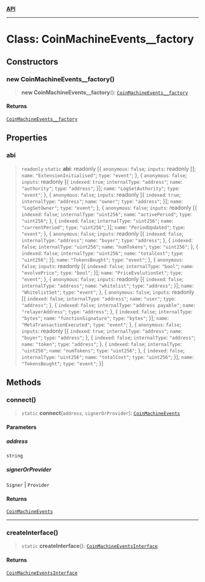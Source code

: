 [**API**](../README.md)

***

# Class: CoinMachineEvents\_\_factory

## Constructors

### new CoinMachineEvents\_\_factory()

> **new CoinMachineEvents\_\_factory**(): [`CoinMachineEvents__factory`](CoinMachineEvents__factory.md)

#### Returns

[`CoinMachineEvents__factory`](CoinMachineEvents__factory.md)

## Properties

### abi

> `readonly` `static` **abi**: readonly \[\{ `anonymous`: `false`; `inputs`: readonly \[\]; `name`: `"ExtensionInitialised"`; `type`: `"event"`; \}, \{ `anonymous`: `false`; `inputs`: readonly \[\{ `indexed`: `true`; `internalType`: `"address"`; `name`: `"authority"`; `type`: `"address"`; \}\]; `name`: `"LogSetAuthority"`; `type`: `"event"`; \}, \{ `anonymous`: `false`; `inputs`: readonly \[\{ `indexed`: `true`; `internalType`: `"address"`; `name`: `"owner"`; `type`: `"address"`; \}\]; `name`: `"LogSetOwner"`; `type`: `"event"`; \}, \{ `anonymous`: `false`; `inputs`: readonly \[\{ `indexed`: `false`; `internalType`: `"uint256"`; `name`: `"activePeriod"`; `type`: `"uint256"`; \}, \{ `indexed`: `false`; `internalType`: `"uint256"`; `name`: `"currentPeriod"`; `type`: `"uint256"`; \}\]; `name`: `"PeriodUpdated"`; `type`: `"event"`; \}, \{ `anonymous`: `false`; `inputs`: readonly \[\{ `indexed`: `false`; `internalType`: `"address"`; `name`: `"buyer"`; `type`: `"address"`; \}, \{ `indexed`: `false`; `internalType`: `"uint256"`; `name`: `"numTokens"`; `type`: `"uint256"`; \}, \{ `indexed`: `false`; `internalType`: `"uint256"`; `name`: `"totalCost"`; `type`: `"uint256"`; \}\]; `name`: `"TokensBought"`; `type`: `"event"`; \}, \{ `anonymous`: `false`; `inputs`: readonly \[\{ `indexed`: `false`; `internalType`: `"bool"`; `name`: `"evolvePrice"`; `type`: `"bool"`; \}\]; `name`: `"PriceEvolutionSet"`; `type`: `"event"`; \}, \{ `anonymous`: `false`; `inputs`: readonly \[\{ `indexed`: `false`; `internalType`: `"address"`; `name`: `"whitelist"`; `type`: `"address"`; \}\]; `name`: `"WhitelistSet"`; `type`: `"event"`; \}, \{ `anonymous`: `false`; `inputs`: readonly \[\{ `indexed`: `false`; `internalType`: `"address"`; `name`: `"user"`; `type`: `"address"`; \}, \{ `indexed`: `false`; `internalType`: `"address payable"`; `name`: `"relayerAddress"`; `type`: `"address"`; \}, \{ `indexed`: `false`; `internalType`: `"bytes"`; `name`: `"functionSignature"`; `type`: `"bytes"`; \}\]; `name`: `"MetaTransactionExecuted"`; `type`: `"event"`; \}, \{ `anonymous`: `false`; `inputs`: readonly \[\{ `indexed`: `true`; `internalType`: `"address"`; `name`: `"buyer"`; `type`: `"address"`; \}, \{ `indexed`: `false`; `internalType`: `"address"`; `name`: `"token"`; `type`: `"address"`; \}, \{ `indexed`: `false`; `internalType`: `"uint256"`; `name`: `"numTokens"`; `type`: `"uint256"`; \}, \{ `indexed`: `false`; `internalType`: `"uint256"`; `name`: `"totalCost"`; `type`: `"uint256"`; \}\]; `name`: `"TokensBought"`; `type`: `"event"`; \}\]

## Methods

### connect()

> `static` **connect**(`address`, `signerOrProvider`): [`CoinMachineEvents`](../namespaces/CoinMachineEvents/interfaces/CoinMachineEvents.md)

#### Parameters

##### address

`string`

##### signerOrProvider

`Signer` | `Provider`

#### Returns

[`CoinMachineEvents`](../namespaces/CoinMachineEvents/interfaces/CoinMachineEvents.md)

***

### createInterface()

> `static` **createInterface**(): [`CoinMachineEventsInterface`](../namespaces/CoinMachineEvents/interfaces/CoinMachineEventsInterface.md)

#### Returns

[`CoinMachineEventsInterface`](../namespaces/CoinMachineEvents/interfaces/CoinMachineEventsInterface.md)

